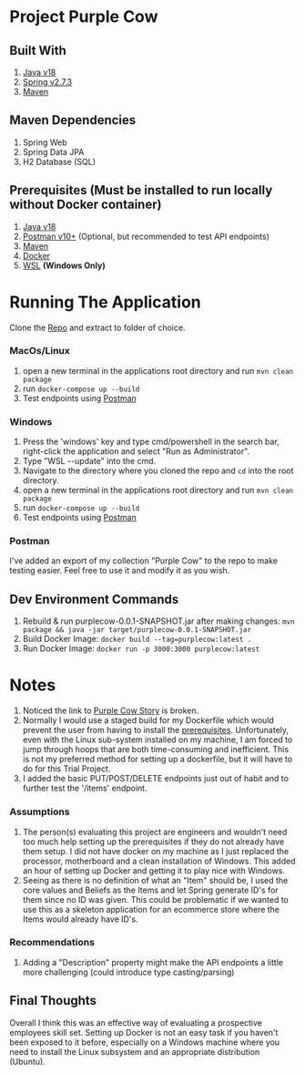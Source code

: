 # Project Purple Cow


## Built With
1. [Java v18](https://www.oracle.com/java/technologies/downloads/)
2. [Spring v2.7.3](https://spring.io/)
3. [Maven](https://maven.apache.org/)

## Maven Dependencies 
1. Spring Web
2. Spring Data JPA
3. H2 Database (SQL)
    
## Prerequisites (Must be installed to run locally without Docker container)
1. [Java v18](https://www.oracle.com/java/technologies/downloads/) 
2. [Postman v10+](https://www.postman.com/) (Optional, but recommended to test API endpoints)
3. [Maven](https://maven.apache.org/)
4. [Docker](https://www.docker.com/) 
5. [WSL](https://learn.microsoft.com/en-us/windows/wsl/install) **(Windows Only)**

# Running The Application
Clone the [Repo](https://github.com/lsmaclean0/PurpleCow) and extract to folder of choice.

### MacOs/Linux
1. open a new terminal in the applications root directory and run ```mvn clean package```
2. run ```docker-compose up --build```
3. Test endpoints using [Postman](#postman)

### Windows
1. Press the 'windows' key and type cmd/powershell in the search bar, right-click the application and select "Run as Administrator".
2. Type "WSL --update" into the cmd.
3. Navigate to the directory where you cloned the repo and ```cd``` into the root directory. 
4. open a new terminal in the applications root directory and run ```mvn clean package```
5. run ```docker-compose up --build```
6. Test endpoints using [Postman](#postman)

### Postman 
I've added an export of my collection "Purple Cow" to the repo to make testing easier. Feel free to use it and modify it as you wish.

## Dev Environment Commands
1. Rebuild & run purplecow-0.0.1-SNAPSHOT.jar after making changes: ```mvn package && java -jar target/purplecow-0.0.1-SNAPSHOT.jar```
2. Build Docker Image: ```docker build --tag=purplecow:latest .```
3. Run Docker Image: ```docker run -p 3000:3000 purplecow:latest```

# Notes
1. Noticed the link to [Purple Cow Story](https://fearless.tech/about/purplecow) is broken. 
2. Normally I would use a staged build for my Dockerfile which would prevent the user from having to install the [prerequisites](#prerequsites). 
Unfortunately, even with the Linux sub-system installed on my machine, I am forced to jump through hoops that are both time-consuming and inefficient. 
This is not my preferred method for setting up a dockerfile, but it will have to do for this Trial Project.
3. I added the basic PUT/POST/DELETE endpoints just out of habit and to further test the '/items' endpoint. 

### Assumptions
1. The person(s) evaluating this project are engineers and wouldn't need too much help setting up the prerequisites
if they do not already have them setup. I did not have docker on my machine as I just replaced the processor, motherboard and a clean installation of Windows.
This added an hour of setting up Docker and getting it to play nice with Windows. 
2. Seeing as there is no definition of what an "Item" should be, I used the core values and Beliefs as the Items and let Spring generate ID's for them since no ID was given.
This could be problematic if we wanted to use this as a skeleton application for an ecommerce store where the Items would already have ID's.

### Recommendations 
1. Adding a "Description" property might make the API endpoints a little more challenging (could introduce type casting/parsing)

## Final Thoughts
Overall I think this was an effective way of evaluating a prospective employees skill set. Setting up Docker is not an easy task if you haven't
been exposed to it before, especially on a Windows machine where you need to install the Linux subsystem and an appropriate distribution (Ubuntu).  
 